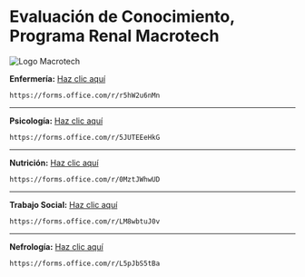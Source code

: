 # Evaluación de Conocimiento, Programa Renal Macrotech

![Logo Macrotech](https://macrotech.com.do/wp-content/uploads/2021/08/logo_macrotech_banner_small.png)

**Enfermería:** <a href="https://forms.office.com/r/r5hW2u6nMn">Haz clic aquí</a>

    https://forms.office.com/r/r5hW2u6nMn


---
**Psicología:** <a href="https://forms.office.com/r/5JUTEEeHkG">Haz clic aquí</a>

    https://forms.office.com/r/5JUTEEeHkG


---
**Nutrición:** <a href="https://forms.office.com/r/0MztJWhwUD">Haz clic aquí</a>

    https://forms.office.com/r/0MztJWhwUD


---
**Trabajo Social:** <a href="https://forms.office.com/r/LM8wbtuJ0v">Haz clic aquí</a>

    https://forms.office.com/r/LM8wbtuJ0v


---
**Nefrología:** <a href="https://forms.office.com/r/L5pJbS5tBa">Haz clic aquí</a>

    https://forms.office.com/r/L5pJbS5tBa
